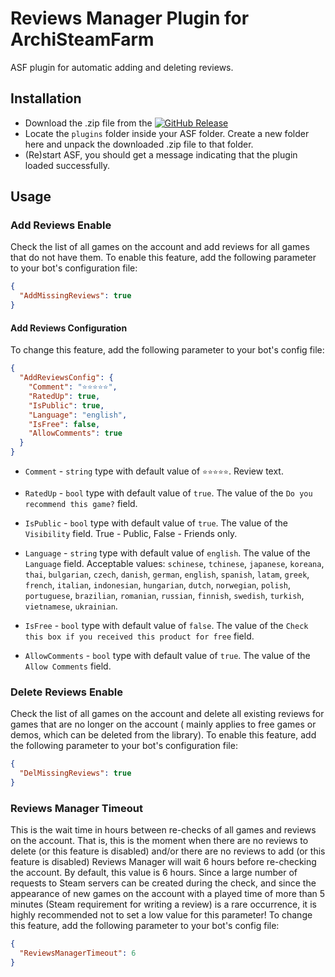 # Reviews Manager Plugin for ArchiSteamFarm

ASF plugin for automatic adding and deleting reviews.

## Installation

- Download the .zip file from
  the [![GitHub Release](https://img.shields.io/github/v/release/JackieWaltRyan/ReviewsManager?display_name=tag&logo=github&label=latest%20release)](https://github.com/JackieWaltRyan/ReviewsManager/releases/latest)
- Locate the `plugins` folder inside your ASF folder. Create a new folder here and unpack the downloaded .zip file to
  that folder.
- (Re)start ASF, you should get a message indicating that the plugin loaded successfully.

## Usage

### Add Reviews Enable

Check the list of all games on the account and add reviews for all games that do not have them. To enable this feature,
add the following parameter to your bot's configuration file:

```json
{
  "AddMissingReviews": true
}
```

#### Add Reviews Configuration

To change this feature, add the following parameter to your bot's config file:

```json
{
  "AddReviewsConfig": {
    "Comment": "⭐⭐⭐⭐⭐",
    "RatedUp": true,
    "IsPublic": true,
    "Language": "english",
    "IsFree": false,
    "AllowComments": true
  }
}
```

- `Comment` - `string` type with default value of `⭐⭐⭐⭐⭐`. Review text.


- `RatedUp` - `bool` type with default value of `true`. The value of the `Do you recommend this game?` field.


- `IsPublic` - `bool` type with default value of `true`. The value of the `Visibility` field. True - Public, False -
  Friends only.


- `Language` - `string` type with default value of `english`. The value of the `Language` field. Acceptable values:
  `schinese`, `tchinese`, `japanese`, `koreana`, `thai`, `bulgarian`, `czech`, `danish`, `german`, `english`, `spanish`,
  `latam`, `greek`, `french`, `italian`, `indonesian`, `hungarian`, `dutch`, `norwegian`, `polish`, `portuguese`,
  `brazilian`, `romanian`, `russian`, `finnish`, `swedish`, `turkish`, `vietnamese`, `ukrainian`.


- `IsFree` - `bool` type with default value of `false`. The value of the
  `Check this box if you received this product for free` field.


- `AllowComments` - `bool` type with default value of `true`. The value of the `Allow Comments` field.

### Delete Reviews Enable

Check the list of all games on the account and delete all existing reviews for games that are no longer on the account (
mainly applies to free games or demos, which can be deleted from the library). To enable this feature, add the following
parameter to your bot's configuration file:

```json
{
  "DelMissingReviews": true
}
```

### Reviews Manager Timeout

This is the wait time in hours between re-checks of all games and reviews on the account. That is, this is the moment
when there are no reviews to delete (or this feature is disabled) and/or there are no reviews to add (or this feature is
disabled) Reviews Manager will wait 6 hours before re-checking the account. By default, this value is 6 hours. Since a
large number of requests to Steam servers can be created during the check, and since the appearance of new games on the
account with a played time of more than 5 minutes (Steam requirement for writing a review) is a rare occurrence, it is
highly recommended not to set a low value for this parameter! To change this feature, add the following parameter to
your bot's config file:

```json
{
  "ReviewsManagerTimeout": 6
}
```
